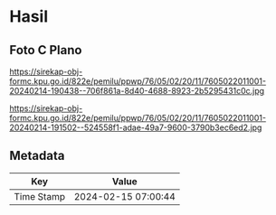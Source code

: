 # Hasil

## Foto C Plano

https://sirekap-obj-formc.kpu.go.id/822e/pemilu/ppwp/76/05/02/20/11/7605022011001-20240214-190438--706f861a-8d40-4688-8923-2b5295431c0c.jpg

https://sirekap-obj-formc.kpu.go.id/822e/pemilu/ppwp/76/05/02/20/11/7605022011001-20240214-191502--524558f1-adae-49a7-9600-3790b3ec6ed2.jpg


## Metadata

| Key        | Value               |
| ---------- | ------------------- |
| Time Stamp | 2024-02-15 07:00:44 |



